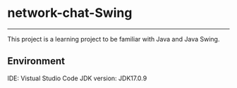 # network-chat-Swing

---

This project is a learning project to be familiar with Java and Java Swing.

## Environment

IDE: Vistual Studio Code
JDK version: JDK17.0.9
